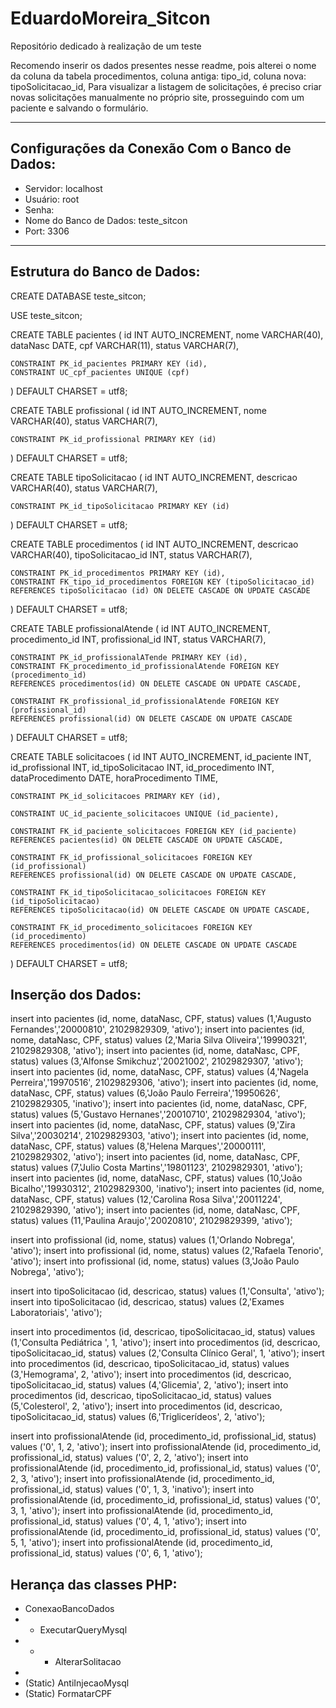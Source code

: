 # EduardoMoreira_Sitcon

Repositório dedicado à realização de um teste

Recomendo inserir os dados presentes nesse readme, pois alterei o nome da coluna da tabela procedimentos, coluna antiga: tipo_id, coluna nova: tipoSolicitacao_id,
Para visualizar a listagem de solicitações, é preciso criar novas solicitações manualmente no próprio site, prosseguindo com um paciente e salvando o formulário.

---

## Configurações da Conexão Com o Banco de Dados:

* Servidor: localhost
* Usuário: root
* Senha:
* Nome do Banco de Dados: teste_sitcon
* Port: 3306

---

## Estrutura do Banco de Dados:

CREATE DATABASE teste_sitcon;

USE teste_sitcon;

CREATE TABLE pacientes (
    id INT AUTO_INCREMENT,
    nome VARCHAR(40),
    dataNasc DATE,
    cpf VARCHAR(11),
    status VARCHAR(7),

    CONSTRAINT PK_id_pacientes PRIMARY KEY (id),
    CONSTRAINT UC_cpf_pacientes UNIQUE (cpf)

) DEFAULT CHARSET = utf8;

CREATE TABLE profissional (
    id INT AUTO_INCREMENT,
    nome VARCHAR(40),
    status VARCHAR(7),

    CONSTRAINT PK_id_profissional PRIMARY KEY (id)

) DEFAULT CHARSET = utf8;

CREATE TABLE tipoSolicitacao (
    id INT AUTO_INCREMENT,
    descricao VARCHAR(40),
    status VARCHAR(7),

    CONSTRAINT PK_id_tipoSolicitacao PRIMARY KEY (id)

) DEFAULT CHARSET = utf8;

CREATE TABLE procedimentos (
    id INT AUTO_INCREMENT,
    descricao VARCHAR(40),
    tipoSolicitacao_id INT,
    status VARCHAR(7),

    CONSTRAINT PK_id_procedimentos PRIMARY KEY (id),
    CONSTRAINT FK_tipo_id_procedimentos FOREIGN KEY (tipoSolicitacao_id)
    REFERENCES tipoSolicitacao (id) ON DELETE CASCADE ON UPDATE CASCADE

) DEFAULT CHARSET = utf8;

CREATE TABLE profissionalAtende (
    id INT AUTO_INCREMENT,
    procedimento_id INT,
    profissional_id INT,
    status VARCHAR(7),

    CONSTRAINT PK_id_profissionalATende PRIMARY KEY (id),
    CONSTRAINT FK_procedimento_id_profissionalAtende FOREIGN KEY (procedimento_id)
    REFERENCES procedimentos(id) ON DELETE CASCADE ON UPDATE CASCADE,

    CONSTRAINT FK_profissional_id_profissionalAtende FOREIGN KEY (profissional_id)
    REFERENCES profissional(id) ON DELETE CASCADE ON UPDATE CASCADE

) DEFAULT CHARSET = utf8;

CREATE TABLE solicitacoes (
    id INT AUTO_INCREMENT,
    id_paciente INT,
    id_profissional INT,
    id_tipoSolicitacao INT,
    id_procedimento INT,
    dataProcedimento DATE,
    horaProcedimento TIME,

    CONSTRAINT PK_id_solicitacoes PRIMARY KEY (id),

    CONSTRAINT UC_id_paciente_solicitacoes UNIQUE (id_paciente),

    CONSTRAINT FK_id_paciente_solicitacoes FOREIGN KEY (id_paciente)
    REFERENCES pacientes(id) ON DELETE CASCADE ON UPDATE CASCADE,

    CONSTRAINT FK_id_profissional_solicitacoes FOREIGN KEY (id_profissional)
    REFERENCES profissional(id) ON DELETE CASCADE ON UPDATE CASCADE,

    CONSTRAINT FK_id_tipoSolicitacao_solicitacoes FOREIGN KEY (id_tipoSolicitacao)
    REFERENCES tipoSolicitacao(id) ON DELETE CASCADE ON UPDATE CASCADE,

    CONSTRAINT FK_id_procedimento_solicitacoes FOREIGN KEY (id_procedimento)
    REFERENCES procedimentos(id) ON DELETE CASCADE ON UPDATE CASCADE

) DEFAULT CHARSET = utf8;

## Inserção dos Dados:

insert into pacientes (id, nome, dataNasc, CPF, status) values (1,'Augusto Fernandes','20000810', 21029829309, 'ativo');
insert into pacientes (id, nome, dataNasc, CPF, status) values (2,'Maria Silva Oliveira','19990321', 21029829308, 'ativo');
insert into pacientes (id, nome, dataNasc, CPF, status) values (3,'Alfonse Smikchuz','20021002', 21029829307, 'ativo');
insert into pacientes (id, nome, dataNasc, CPF, status) values (4,'Nagela Perreira','19970516', 21029829306, 'ativo');
insert into pacientes (id, nome, dataNasc, CPF, status) values (6,'João Paulo Ferreira','19950626', 21029829305, 'inativo');
insert into pacientes (id, nome, dataNasc, CPF, status) values (5,'Gustavo Hernanes','20010710', 21029829304, 'ativo');
insert into pacientes (id, nome, dataNasc, CPF, status) values (9,'Zira Silva','20030214', 21029829303, 'ativo');
insert into pacientes (id, nome, dataNasc, CPF, status) values (8,'Helena Marques','20000111', 21029829302, 'ativo');
insert into pacientes (id, nome, dataNasc, CPF, status) values (7,'Julio Costa Martins','19801123', 21029829301, 'ativo');
insert into pacientes (id, nome, dataNasc, CPF, status) values (10,'João Bicalho','19930312', 21029829300, 'inativo');
insert into pacientes (id, nome, dataNasc, CPF, status) values (12,'Carolina Rosa Silva','20011224', 21029829390, 'ativo');
insert into pacientes (id, nome, dataNasc, CPF, status) values (11,'Paulina Araujo','20020810', 21029829399, 'ativo');

insert into profissional (id, nome, status) values (1,'Orlando Nobrega', 'ativo');
insert into profissional (id, nome, status) values (2,'Rafaela Tenorio', 'ativo');
insert into profissional (id, nome, status) values (3,'João Paulo Nobrega', 'ativo');

insert into tipoSolicitacao (id, descricao, status) values (1,'Consulta', 'ativo');
insert into tipoSolicitacao (id, descricao, status) values (2,'Exames Laboratoriais', 'ativo');

insert into procedimentos (id, descricao, tipoSolicitacao_id, status) values (1,'Consulta Pediátrica ', 1, 'ativo');
insert into procedimentos (id, descricao, tipoSolicitacao_id, status) values (2,'Consulta Clínico Geral', 1, 'ativo');
insert into procedimentos (id, descricao, tipoSolicitacao_id, status) values (3,'Hemograma', 2, 'ativo');
insert into procedimentos (id, descricao, tipoSolicitacao_id, status) values (4,'Glicemia', 2, 'ativo');
insert into procedimentos (id, descricao, tipoSolicitacao_id, status) values (5,'Colesterol', 2, 'ativo');
insert into procedimentos (id, descricao, tipoSolicitacao_id, status) values (6,'Triglicerídeos', 2, 'ativo');

insert into profissionalAtende (id, procedimento_id, profissional_id, status) values ('0', 1, 2, 'ativo');
insert into profissionalAtende (id, procedimento_id, profissional_id, status) values ('0', 2, 2, 'ativo');
insert into profissionalAtende (id, procedimento_id, profissional_id, status) values ('0', 2, 3, 'ativo');
insert into profissionalAtende (id, procedimento_id, profissional_id, status) values ('0', 1, 3, 'inativo');
insert into profissionalAtende (id, procedimento_id, profissional_id, status) values ('0', 3, 1, 'ativo');
insert into profissionalAtende (id, procedimento_id, profissional_id, status) values ('0', 4, 1, 'ativo');
insert into profissionalAtende (id, procedimento_id, profissional_id, status) values ('0', 5, 1, 'ativo');
insert into profissionalAtende (id, procedimento_id, profissional_id, status) values ('0', 6, 1, 'ativo');


## Herança das classes PHP:

* ConexaoBancoDados
* * ExecutarQueryMysql
* * * AlterarSolitacao
* 
* (Static) AntiInjecaoMysql
* (Static) FormatarCPF
